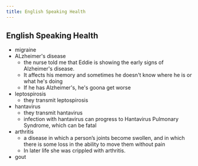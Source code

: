 ```yaml
---
title: English Speaking Health
---
```


## English Speaking Health
* migraine
* ALzheimer's disease
    * the nurse told me that Eddie is showing the early signs of Alzheimer's disease.
    * It affects his memory and sometimes he doesn't know where he is or what he's doing
    * If he has Alzheimer's, he's goona get worse
* leptospirosis
    * they transmit leptospirosis
* hantavirus
    * they transmit hantavirus
    * infection with hantavirus can progress to Hantavirus Pulmonary Syndrome, which can be fatal
* arthritis
    * a disease in which a person’s joints become swollen, and in which there is some loss in the ability to move them without pain
    * In later life she was crippled with arthritis.
* gout
